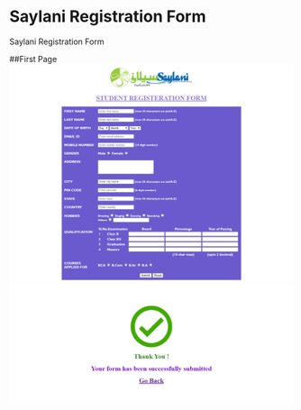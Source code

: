 # Saylani Registration Form
 Saylani Registration Form

##First Page
![](https://github.com/mhamza2557/Saylani-Registration-Form/blob/master/git_images/1.png)
![](https://github.com/mhamza2557/Saylani-Registration-Form/blob/master/git_images/2.png)